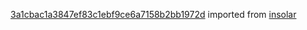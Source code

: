 [3a1cbac1a3847ef83c1ebf9ce6a7158b2bb1972d](https://github.com/insolar/insolar/commit/3a1cbac1a3847ef83c1ebf9ce6a7158b2bb1972d) imported from [insolar](https://github.com/insolar/insolar)

